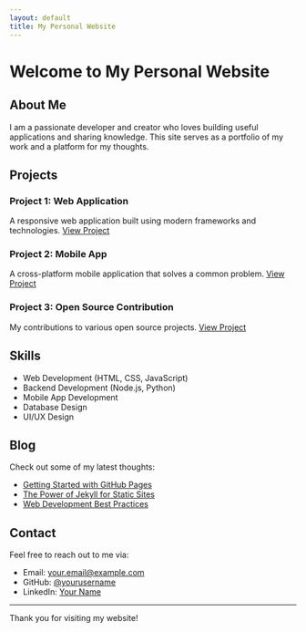 ```yaml
---
layout: default
title: My Personal Website
---
```


# Welcome to My Personal Website

## About Me

I am a passionate developer and creator who loves building useful applications and sharing knowledge. This site serves as a portfolio of my work and a platform for my thoughts.

## Projects

### Project 1: Web Application
A responsive web application built using modern frameworks and technologies.
[View Project](#)

### Project 2: Mobile App
A cross-platform mobile application that solves a common problem.
[View Project](#)

### Project 3: Open Source Contribution
My contributions to various open source projects.
[View Project](#)

## Skills

- Web Development (HTML, CSS, JavaScript)
- Backend Development (Node.js, Python)
- Mobile App Development
- Database Design
- UI/UX Design

## Blog

Check out some of my latest thoughts:

- [Getting Started with GitHub Pages](./blog/github-pages.html)
- [The Power of Jekyll for Static Sites](./blog/jekyll-static-sites.html)
- [Web Development Best Practices](./blog/web-dev-best-practices.html)

## Contact

Feel free to reach out to me via:

- Email: [your.email@example.com](mailto:your.email@example.com)
- GitHub: [@yourusername](https://github.com/yourusername)
- LinkedIn: [Your Name](https://linkedin.com/in/yourusername)

---

Thank you for visiting my website!
